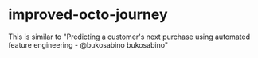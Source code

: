 # improved-octo-journey
This is similar to "Predicting a customer's next purchase using automated feature engineering -  @bukosabino bukosabino"
